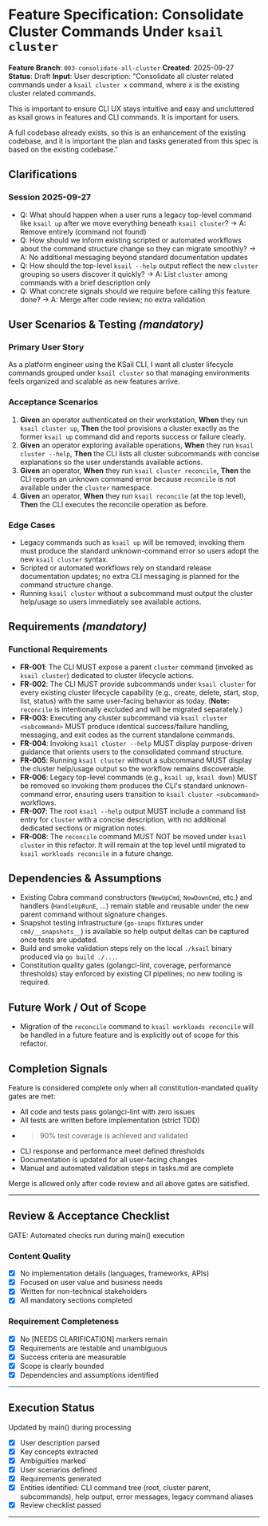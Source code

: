 # Feature Specification: Consolidate Cluster Commands Under `ksail cluster`

**Feature Branch**: `003-consolidate-all-cluster`
**Created**: 2025-09-27
**Status**: Draft
**Input**: User description: "Consolidate all cluster related commands under a `ksail cluster x` command, where x is the existing cluster related commands.

This is important to ensure CLI UX stays intuitive and easy and uncluttered as ksail grows in features and CLI commands. It is important for users.

A full codebase already exists, so this is an enhancement of the existing codebase, and it is important the plan and tasks generated from this spec is based on the existing codebase."

## Clarifications

### Session 2025-09-27

- Q: What should happen when a user runs a legacy top-level command like `ksail up` after we move everything beneath `ksail cluster`? → A: Remove entirely (command not found)
- Q: How should we inform existing scripted or automated workflows about the command structure change so they can migrate smoothly? → A: No additional messaging beyond standard documentation updates
- Q: How should the top-level `ksail --help` output reflect the new `cluster` grouping so users discover it quickly? → A: List `cluster` among commands with a brief description only
- Q: What concrete signals should we require before calling this feature done? → A: Merge after code review; no extra validation

## User Scenarios & Testing *(mandatory)*

### Primary User Story

As a platform engineer using the KSail CLI, I want all cluster lifecycle commands grouped under `ksail cluster` so that managing environments feels organized and scalable as new features arrive.

### Acceptance Scenarios

1. **Given** an operator authenticated on their workstation, **When** they run `ksail cluster up`, **Then** the tool provisions a cluster exactly as the former `ksail up` command did and reports success or failure clearly.
2. **Given** an operator exploring available operations, **When** they run `ksail cluster --help`, **Then** the CLI lists all cluster subcommands with concise explanations so the user understands available actions.
3. **Given** an operator, **When** they run `ksail cluster reconcile`, **Then** the CLI reports an unknown command error because `reconcile` is not available under the `cluster` namespace.
4. **Given** an operator, **When** they run `ksail reconcile` (at the top level), **Then** the CLI executes the reconcile operation as before.

### Edge Cases

- Legacy commands such as `ksail up` will be removed; invoking them must produce the standard unknown-command error so users adopt the new `ksail cluster` syntax.
- Scripted or automated workflows rely on standard release documentation updates; no extra CLI messaging is planned for the command structure change.
- Running `ksail cluster` without a subcommand must output the cluster help/usage so users immediately see available actions.

## Requirements *(mandatory)*

### Functional Requirements

- **FR-001**: The CLI MUST expose a parent `cluster` command (invoked as `ksail cluster`) dedicated to cluster lifecycle actions.
- **FR-002**: The CLI MUST provide subcommands under `ksail cluster` for every existing cluster lifecycle capability (e.g., create, delete, start, stop, list, status) with the same user-facing behavior as today. (**Note:** `reconcile` is intentionally excluded and will be migrated separately.)
- **FR-003**: Executing any cluster subcommand via `ksail cluster <subcommand>` MUST produce identical success/failure handling, messaging, and exit codes as the current standalone commands.
- **FR-004**: Invoking `ksail cluster --help` MUST display purpose-driven guidance that orients users to the consolidated command structure.
- **FR-005**: Running `ksail cluster` without a subcommand MUST display the cluster help/usage output so the workflow remains discoverable.
- **FR-006**: Legacy top-level commands (e.g., `ksail up`, `ksail down`) MUST be removed so invoking them produces the CLI's standard unknown-command error, ensuring users transition to `ksail cluster <subcommand>` workflows.
- **FR-007**: The root `ksail --help` output MUST include a command list entry for `cluster` with a concise description, with no additional dedicated sections or migration notes.
- **FR-008**: The `reconcile` command MUST NOT be moved under `ksail cluster` in this refactor. It will remain at the top level until migrated to `ksail workloads reconcile` in a future change.

## Dependencies & Assumptions

- Existing Cobra command constructors (`NewUpCmd`, `NewDownCmd`, etc.) and handlers (`HandleUpRunE`, ...) remain stable and reusable under the new parent command without signature changes.
- Snapshot testing infrastructure (`go-snaps` fixtures under `cmd/__snapshots__`) is available so help output deltas can be captured once tests are updated.
- Build and smoke validation steps rely on the local `./ksail` binary produced via `go build ./...`.
- Constitution quality gates (golangci-lint, coverage, performance thresholds) stay enforced by existing CI pipelines; no new tooling is required.

## Future Work / Out of Scope

- Migration of the `reconcile` command to `ksail workloads reconcile` will be handled in a future feature and is explicitly out of scope for this refactor.

## Completion Signals

Feature is considered complete only when all constitution-mandated quality gates are met:

- All code and tests pass golangci-lint with zero issues
- All tests are written before implementation (strict TDD)
- >90% test coverage is achieved and validated
- CLI response and performance meet defined thresholds
- Documentation is updated for all user-facing changes
- Manual and automated validation steps in tasks.md are complete

Merge is allowed only after code review and all above gates are satisfied.

---

## Review & Acceptance Checklist

GATE: Automated checks run during main() execution

### Content Quality

- [x] No implementation details (languages, frameworks, APIs)
- [x] Focused on user value and business needs
- [x] Written for non-technical stakeholders
- [x] All mandatory sections completed

### Requirement Completeness

- [x] No [NEEDS CLARIFICATION] markers remain
- [x] Requirements are testable and unambiguous
- [x] Success criteria are measurable
- [x] Scope is clearly bounded
- [x] Dependencies and assumptions identified

---

## Execution Status

Updated by main() during processing

- [x] User description parsed
- [x] Key concepts extracted
- [x] Ambiguities marked
- [x] User scenarios defined
- [x] Requirements generated
- [x] Entities identified: CLI command tree (root, cluster parent, subcommands), help output, error messages, legacy command aliases
- [x] Review checklist passed

---
